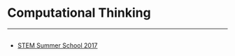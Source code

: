 # Computational Thinking
___

##
- [STEM Summer School 2017](https://github.com/janzeteachesit/janzeteachesit.github.io/blob/master/_posts/201707-stem-summer-school-programming.md)
